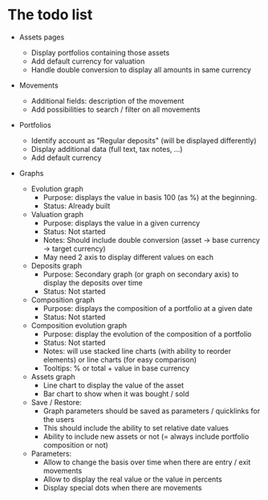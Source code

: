 # The todo list
* Assets pages
    * Display portfolios containing those assets
    * Add default currency for valuation
    * Handle double conversion to display all amounts in same currency

* Movements
    * Additional fields: description of the movement
    * Add possibilities to search / filter on all movements

* Portfolios
    * Identify account as "Regular deposits" (will be displayed differently)
    * Display additional data (full text, tax notes, ...)
    * Add default currency

* Graphs
    * Evolution graph
        * Purpose: displays the value in basis 100 (as %) at the beginning.
        * Status: Already built
    * Valuation graph
        * Purpose: displays the value in a given currency
        * Status: Not started
        * Notes: Should include double conversion (asset -> base currency -> target currency)
        * May need 2 axis to display different values on each
    * Deposits graph
        * Purpose: Secondary graph (or graph on secondary axis) to display the deposits over time
        * Status: Not started
    * Composition graph
        * Purpose: displays the composition of a portfolio at a given date
        * Status: Not started
    * Composition evolution graph
        * Purpose: display the evolution of the composition of a portfolio
        * Status: Not started
        * Notes: will use stacked line charts (with ability to reorder elements) or line charts (for easy comparison)
        * Tooltips: % or total + value in base currency
    * Assets graph
        * Line chart to display the value of the asset
        * Bar chart to show when it was bought / sold
    * Save / Restore:
        * Graph parameters should be saved as parameters / quicklinks for the users
        * This should include the ability to set relative date values
        * Ability to include new assets or not (= always include portfolio composition or not)
    * Parameters:
        * Allow to change the basis over time when there are entry / exit movements
        * Allow to display the real value or the value in percents
        * Display special dots when there are movements